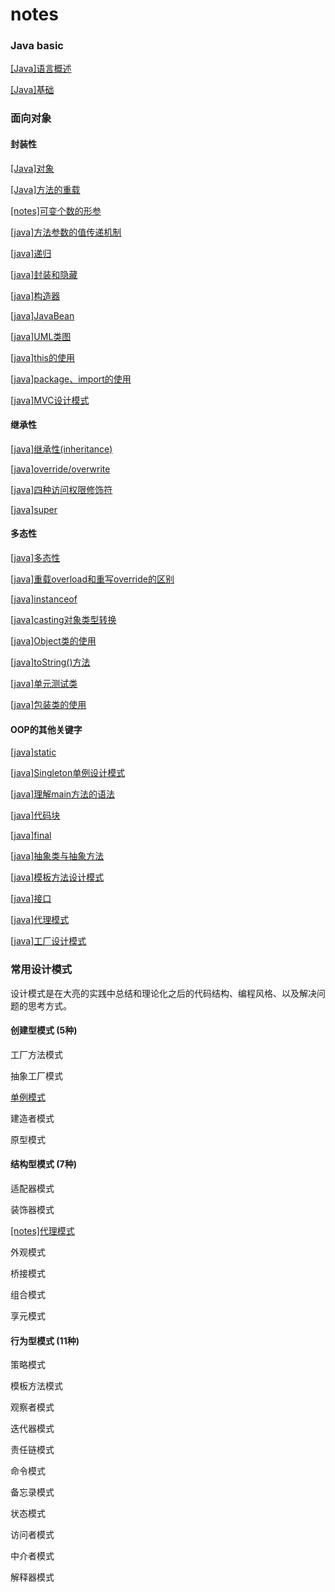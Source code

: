 # notes

### Java basic

<a href="notes/[Java]语言概述.md">[Java]语言概述</a>

<a href="notes/[Java]基础.md">[Java]基础</a>

### 面向对象

#### 封装性

<a href="notes/[Java]对象.md">[Java]对象</a>

<a href="notes/[Java]方法的重载.md">[Java]方法的重载</a>

<a href="notes/[Java]可变个数的形参.md">[notes]可变个数的形参</a>

<a href="notes/[java]方法参数的值传递机制.md">[java]方法参数的值传递机制</a>

<a href="notes/[java]递归.md">[java]递归</a>

<a href="notes/[java]封装和隐藏.md">[java]封装和隐藏</a>

<a href="notes/[java]构造器.md">[java]构造器</a>

<a href="notes/[java]JavaBean.md">[java]JavaBean</a>

<a href="notes/[java]UML类图.md">[java]UML类图</a>

<a href="notes/[java]this的使用.md">[java]this的使用</a>

<a href="notes/[java]package、import的使用.md">[java]package、import的使用</a>

<a href="notes/[java]MVC设计模式.md">[java]MVC设计模式</a>

#### 继承性

<a href="notes/[java]继承性(inheritance).md">[java]继承性(inheritance)</a>

<a href="notes/[java]override/overwrite.md">[java]override/overwrite</a>

<a href="notes/[java]四种访问权限修饰符.md">[java]四种访问权限修饰符</a>

<a href="notes/[java]super.md">[java]super</a>

#### 多态性

<a href="notes/[java]多态性.md">[java]多态性</a>

<a href="notes/[java]重载overload和重写override的区别.md">[java]重载overload和重写override的区别</a>

<a href="notes/[java]instanceof.md">[java]instanceof</a>

<a href="notes/[java]casting对象类型转换.md">[java]casting对象类型转换</a>

<a href="notes/[java]Object类的使用.md">[java]Object类的使用</a>

<a href="notes/[java]toString()方法.md">[java]toString()方法</a>

<a href="notes/[java]单元测试类.md">[java]单元测试类</a>

<a href="notes/[java]包装类的使用.md">[java]包装类的使用</a>

#### OOP的其他关键字

<a href="notes/[java]static.md">[java]static</a>

<a href="notes/[java]Singleton单例设计模式.md">[java]Singleton单例设计模式</a>

<a href="notes/[java]理解main方法的语法.md">[java]理解main方法的语法</a>

<a href="notes/[java]代码块.md">[java]代码块</a>

<a href="notes/[java]final.md">[java]final</a>

<a href="notes/[java]抽象类与抽象方法.md">[java]抽象类与抽象方法</a>

<a href="notes/[java]模板方法设计模式.md">[java]模板方法设计模式</a>

<a href="notes/[java]接口.md">[java]接口</a>

<a href="notes/[java]代理模式.md">[java]代理模式</a>

<a href="notes/[java]工厂设计模式.md">[java]工厂设计模式</a>





### 常用设计模式

设计模式是在大亮的实践中总结和理论化之后的代码结构、编程风格、以及解决问题的思考方式。

#### 创建型模式 (5种)

工厂方法模式

抽象工厂模式

<a href="notes/[notes]Singleton单例设计模式.md">单例模式</a>

建造者模式

原型模式

#### 结构型模式 (7种)

适配器模式

装饰器模式

<a href="notes/[notes]代理模式.md">[notes]代理模式</a>

外观模式

桥接模式

组合模式

享元模式

#### 行为型模式 (11种)

策略模式

模板方法模式

观察者模式

迭代器模式

责任链模式

命令模式

备忘录模式

状态模式

访问者模式

中介者模式

解释器模式